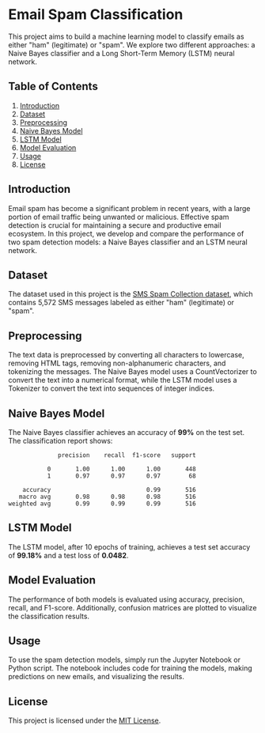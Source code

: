# Email Spam Classification

This project aims to build a machine learning model to classify emails as either "ham" (legitimate) or "spam". We explore two different approaches: a Naive Bayes classifier and a Long Short-Term Memory (LSTM) neural network.

## Table of Contents
1. [Introduction](#introduction)
2. [Dataset](#dataset)
3. [Preprocessing](#preprocessing)
4. [Naive Bayes Model](#naive-bayes-model)
5. [LSTM Model](#lstm-model)
6. [Model Evaluation](#model-evaluation)
7. [Usage](#usage)
8. [License](#license)

## Introduction
Email spam has become a significant problem in recent years, with a large portion of email traffic being unwanted or malicious. Effective spam detection is crucial for maintaining a secure and productive email ecosystem. In this project, we develop and compare the performance of two spam detection models: a Naive Bayes classifier and an LSTM neural network.

## Dataset
The dataset used in this project is the [SMS Spam Collection dataset](https://www.kaggle.com/datasets/uciml/sms-spam-collection-dataset), which contains 5,572 SMS messages labeled as either "ham" (legitimate) or "spam".

## Preprocessing
The text data is preprocessed by converting all characters to lowercase, removing HTML tags, removing non-alphanumeric characters, and tokenizing the messages. The Naive Bayes model uses a CountVectorizer to convert the text into a numerical format, while the LSTM model uses a Tokenizer to convert the text into sequences of integer indices.

## Naive Bayes Model
The Naive Bayes classifier achieves an accuracy of **99%** on the test set. The classification report shows:

```
              precision    recall  f1-score   support

           0       1.00      1.00      1.00       448
           1       0.97      0.97      0.97        68

    accuracy                           0.99       516
   macro avg       0.98      0.98      0.98       516
weighted avg       0.99      0.99      0.99       516
```

## LSTM Model
The LSTM model, after 10 epochs of training, achieves a test set accuracy of **99.18%** and a test loss of **0.0482**.

## Model Evaluation
The performance of both models is evaluated using accuracy, precision, recall, and F1-score. Additionally, confusion matrices are plotted to visualize the classification results.

## Usage
To use the spam detection models, simply run the Jupyter Notebook or Python script. The notebook includes code for training the models, making predictions on new emails, and visualizing the results.

## License
This project is licensed under the [MIT License](LICENSE).
